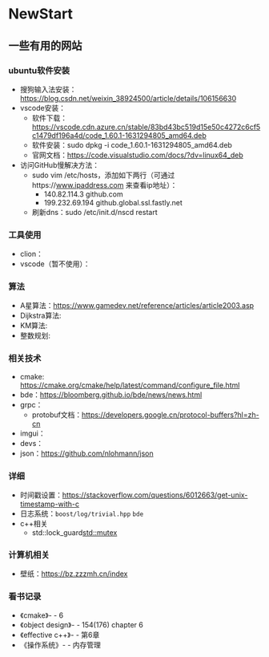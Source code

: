 # NewStart

## 一些有用的网站
### ubuntu软件安装
- 搜狗输入法安装：https://blog.csdn.net/weixin_38924500/article/details/106156630
- vscode安装：
  - 软件下载：https://vscode.cdn.azure.cn/stable/83bd43bc519d15e50c4272c6cf5c1479df196a4d/code_1.60.1-1631294805_amd64.deb
  - 软件安装：sudo dpkg -i code_1.60.1-1631294805_amd64.deb
  - 官网文档：https://code.visualstudio.com/docs/?dv=linux64_deb
- 访问GitHub慢解决方法：
  - sudo vim /etc/hosts，添加如下两行（可通过https://www.ipaddress.com 来查看ip地址）：
    - 140.82.114.3 github.com
    - 199.232.69.194 github.global.ssl.fastly.net
  - 刷新dns：sudo /etc/init.d/nscd restart

### 工具使用
- clion：
- vscode（暂不使用）：

### 算法
- A星算法：https://www.gamedev.net/reference/articles/article2003.asp
- Dijkstra算法: 
- KM算法:
- 整数规划: 


### 相关技术
- cmake: https://cmake.org/cmake/help/latest/command/configure_file.html
- bde：https://bloomberg.github.io/bde/news/news.html
- grpc：
  - protobuf文档：https://developers.google.cn/protocol-buffers?hl=zh-cn
- imgui：
- devs：
- json：https://github.com/nlohmann/json


### 详细
- 时间戳设置：https://stackoverflow.com/questions/6012663/get-unix-timestamp-with-c
- 日志系统：`boost/log/trivial.hpp` `bde`
- c++相关
  - std::lock_guard<std::mutex>

### 计算机相关
- 壁纸：https://bz.zzzmh.cn/index

### 看书记录
- 《cmake》- - 6
- 《object design》- - 154(176) chapter 6
- 《effective c++》- - 第6章
- 《操作系统》- - 内存管理

